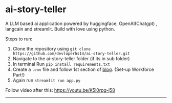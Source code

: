 # ai-story-teller
A LLM based ai application powered by huggingface, OpenAI(Chatgpt) , langcain and streamlit. Build with love using python.

Steps to run:
1. Clone the repository using `git clone https://github.com/devloperhs14/ai-story-teller.git`
2. Navigate to the ai-story-teller folder (if its in sub folder)
3. In terminal Run `pip install requirements.txt`
4. Create a `.env` file and follow 1st section of [blog](https://www.analyticsvidhya.com/blog/2023/12/building-an-ai-storyteller-application-using-langchain-openai-and-hugging-face/). {Set-up Workforce Part!}
5. Again run   `streamlit run app.py`

Follow video after this:
https://youtu.be/K5l0rpg-j58

---





